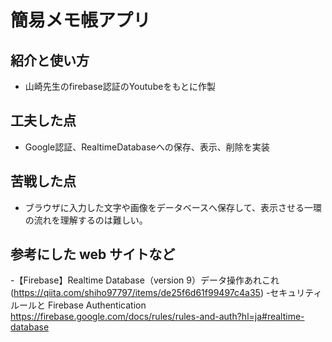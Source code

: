 # 簡易メモ帳アプリ

## 紹介と使い方

  - 山崎先生のfirebase認証のYoutubeをもとに作製


## 工夫した点

  - Google認証、RealtimeDatabaseへの保存、表示、削除を実装

## 苦戦した点

  - ブラウザに入力した文字や画像をデータベースへ保存して、表示させる一環の流れを理解するのは難しい。

## 参考にした web サイトなど

  -【Firebase】Realtime Database（version 9）データ操作あれこれ(https://qiita.com/shiho97797/items/de25f6d61f99497c4a35)
  -セキュリティ ルールと Firebase Authentication https://firebase.google.com/docs/rules/rules-and-auth?hl=ja#realtime-database
